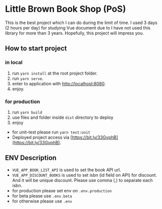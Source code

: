 # Little Brown Book Shop (PoS)
This is the best project which I can do during the limit of time. I used 3 days (2 hours per day) for studying Vue document due to I have not used this library for more than 3 years. Hopefully, this project will impress you.

## How to start project
### in local
1. run `yarn install` at the root project folder.
2. run `yarn serve`.
3. enter to application with [http://localhost:8080](http://localhost:8080).
4. enjoy.
### for production
1. run `yarn build`
2. use files and folder inside `dist` directory to deploy
3. enjoy

- for unit-test please run `yarn test:unit`
- Deployed project access via [https://bit.ly/33GvphB](https://bit.ly/33GvphB).

## ENV Description
- `VUE_APP_BOOK_LIST_API` is used to set the book API url.
- `VUE_APP_DISCOUNT_BOOKS` is used to set isbn (id field on API) for discount. And it will be unique discount. Please use comma (,) to separate each isbn.
- for production please set env on `.env.production`
- for beta please use `.env.beta`
- for otherwise please use `.env`
